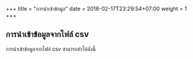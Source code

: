 +++
title = "การนำเข้าข้อมูล"
date =  2018-02-17T23:29:54+07:00
weight = 1
+++

## การนำเข้าข้อมูลจากไฟล์ csv

การนำเข้าข้อมูลจากไฟล์ csv สามารถทำได้ดังนี้

